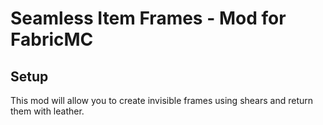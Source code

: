 # Seamless Item Frames - Mod for FabricMC

## Setup

This mod will allow you to create invisible frames using shears and return them with leather.

